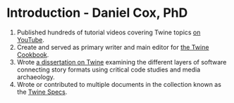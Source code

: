 # Introduction - Daniel Cox, PhD

1) Published hundreds of tutorial videos covering Twine topics [on YouTube](https://www.youtube.com/@DanCox).
2) Create and served as primary writer and main editor for [the Twine Cookbook](https://twinery.org/cookbook/).
3) Wrote [a dissertation on Twine](https://stars.library.ucf.edu/etd2020/1848/) examining the different layers of software connecting story formats using critical code studies and media archaeology.
4) Wrote or contributed to multiple documents in the collection known as the [Twine Specs](https://github.com/iftechfoundation/twine-specs).
